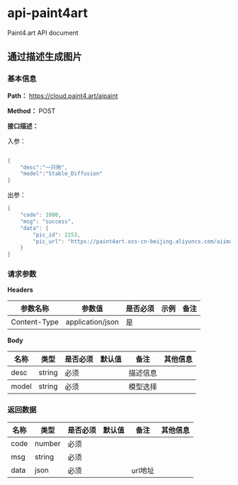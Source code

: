 # api-paint4art
Paint4.art API document
## 通过描述生成图片

<a id=通过描述生成图片1404> </a>

### 基本信息

**Path：** https://cloud.paint4.art/aipaint

**Method：** POST

**接口描述：**

入参：
```Java

{
    "desc":"一只狗",
    "model":"Stable_Diffusion"
}
```
出参：
```Java
{
    "code": 1000,
    "msg": "success",
    "data": {
        "pic_id": 2153,
        "pic_url": "https://paint4art.oss-cn-beijing.aliyuncs.com/aiimages/8VggNTA9NP.jpg"
    }
}
```

### 请求参数

**Headers**

| 参数名称      | 参数值           | 是否必须 | 示例                                                         | 备注  |
| ------------- | ---------------- | -------- | ------------------------------------------------------------ | ----- |
| Content-Type  | application/json | 是       |                                                              |       |

**Body** 
<table>
  <thead class="ant-table-thead">
    <tr>
      <th key=name>名称</th><th key=type>类型</th><th key=required>是否必须</th><th key=default>默认值</th><th key=desc>备注</th><th key=sub>其他信息</th>
    </tr>
  </thead><tbody className="ant-table-tbody"><tr key=0-0><td key=0><span style="padding-left: 0px"><span style="color: #8c8a8a"></span> desc</span></td><td key=1><span>string</span></td><td key=2>必须</td><td key=3></td><td key=4><span style="white-space: pre-wrap">描述信息</span></td><td key=5></td></tr>
               </tbody>
  </thead><tbody className="ant-table-tbody"><tr key=0-0><td key=0><span style="padding-left: 0px"><span style="color: #8c8a8a"></span> model</span></td><td key=1><span>string</span></td><td key=2>必须</td><td key=3></td><td key=4><span style="white-space: pre-wrap">模型选择</span></td><td key=5></td></tr>
               </tbody>
              </table>


### 返回数据

<table>
  <thead class="ant-table-thead">
    <tr>
      <th key=name>名称</th><th key=type>类型</th><th key=required>是否必须</th><th key=default>默认值</th><th key=desc>备注</th><th key=sub>其他信息</th>
    </tr>
  </thead><tbody className="ant-table-tbody"><tr key=0-0><td key=0><span style="padding-left: 0px"><span style="color: #8c8a8a"></span> code</span></td><td key=1><span>number</span></td><td key=2>必须</td><td key=3></td><td key=4><span style="white-space: pre-wrap"></span></td><td key=5></td></tr><tr key=0-1><td key=0><span style="padding-left: 0px"><span style="color: #8c8a8a"></span> msg</span></td><td key=1><span>string</span></td><td key=2>必须</td><td key=3></td><td key=4><span style="white-space: pre-wrap"></span></td><td key=5></td></tr><tr key=0-2><td key=0><span style="padding-left: 0px"><span style="color: #8c8a8a"></span> data</span></td><td key=1><span>json</span></td><td key=2>必须</td><td key=3></td><td key=4><span style="white-space: pre-wrap">url地址</span></td><td key=5></td></tr>
               </tbody>
              </table>


# 
